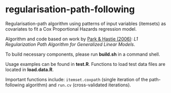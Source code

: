 regularisation-path-following
=============================

Regularisation-path algorithm using patterns of input variables (itemsets) as covariates to fit a Cox Proportional Hazards regression model.

Algorithm and code based on work by [Park & Hastie (2006)](http://www.stanford.edu/~hastie/Papers/glmpath.jrssb.pdf): *L1 Regularization Path Algorithm for Generalized Linear Models*.

To build necessary components, please run **build.sh** in a command shell.

Usage examples can be found in **test.R**. Functions to load test data files are located in **load.data.R**.

Important functions include: `itemset.coxpath` (single iteration of the path-following algorithm) and `run.cv` (cross-validated iterations). 
